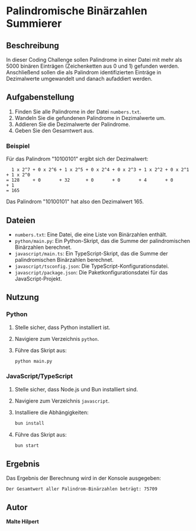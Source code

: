 # Palindromische Binärzahlen Summierer

## Beschreibung

In dieser Coding Challenge sollen Palindrome in einer Datei mit mehr als 5000 binären Einträgen (Zeichenketten aus 0 und 1) gefunden werden. Anschließend sollen die als Palindrom identifizierten Einträge in Dezimalwerte umgewandelt und danach aufaddiert werden.

## Aufgabenstellung

1. Finden Sie alle Palindrome in der Datei `numbers.txt`.
2. Wandeln Sie die gefundenen Palindrome in Dezimalwerte um.
3. Addieren Sie die Dezimalwerte der Palindrome.
4. Geben Sie den Gesamtwert aus.

### Beispiel

Für das Palindrom "10100101" ergibt sich der Dezimalwert:

```
  1 x 2^7 + 0 x 2^6 + 1 x 2^5 + 0 x 2^4 + 0 x 2^3 + 1 x 2^2 + 0 x 2^1 + 1 x 2^0
= 128     + 0       + 32      + 0       + 0       + 4       + 0       + 1
= 165
```

Das Palindrom "10100101" hat also den Dezimalwert 165.

## Dateien

- `numbers.txt`: Eine Datei, die eine Liste von Binärzahlen enthält.
- `python/main.py`: Ein Python-Skript, das die Summe der palindromischen Binärzahlen berechnet.
- `javascript/main.ts`: Ein TypeScript-Skript, das die Summe der palindromischen Binärzahlen berechnet.
- `javascript/tsconfig.json`: Die TypeScript-Konfigurationsdatei.
- `javascript/package.json`: Die Paketkonfigurationsdatei für das JavaScript-Projekt.

## Nutzung

### Python

1. Stelle sicher, dass Python installiert ist.
2. Navigiere zum Verzeichnis `python`.
3. Führe das Skript aus:

   ```sh
   python main.py
   ```

### JavaScript/TypeScript

1. Stelle sicher, dass Node.js und Bun installiert sind.
2. Navigiere zum Verzeichnis `javascript`.
3. Installiere die Abhängigkeiten:

   ```sh
   bun install
   ```
4. Führe das Skript aus:

   ```sh
   bun start
   ```

## Ergebnis

Das Ergebnis der Berechnung wird in der Konsole ausgegeben:

```
Der Gesamtwert aller Palindrom-Binärzahlen beträgt: 75709
```

## Autor

**Malte Hilpert**
